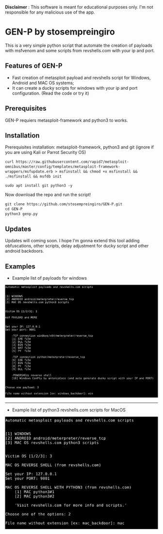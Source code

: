 
**Disclaimer** : This software is meant for educational purposes only. I'm not responsible for any malicious use of the app.

# GEN-P by stosempreingiro
This is a very simple python script that automate the creation of payloads with msfvenom and some scripts from revshells.com with your ip and port.

## Features of GEN-P
* Fast creation of metasploit payload and revshells script for Windows, Android and MAC OS systems;
* It can create a ducky scripts for windows with your ip and port configuration. (Read the code or try it)


## Prerequisites
GEN-P requiers metasploit-framework and python3 to works.

## Installation
Prerequisites installation:
metasploit-framework, python3 and git
(ignore if you are using Kali or Parrot Security OS)
```
curl https://raw.githubusercontent.com/rapid7/metasploit-omnibus/master/config/templates/metasploit-framework-wrappers/msfupdate.erb > msfinstall && chmod +x msfinstall && ./msfinstall && msfdb init
```
```
sudo apt install git python3 -y
```
Now download the repo and run the script!
```
git clone https://github.com/stosempreingiro/GEN-P.git
cd GEN-P
python3 genp.py
```
## Updates
Updates will coming soon. I hope I'm gonna extend this tool adding obfuscations, other scripts, delay adjustment for ducky script and other android backdoors.

## Examples
* Example list of payloads for windows
<p align="center">
  <img src="Screenshots/windows.png" width="800"/>
</p>

-------------------------------------------------------------------------

* Example list of python3 revshells.com scripts for MacOS
<p align="center">
  <img src="Screenshots/mac.png" width="800"/>
</p>
